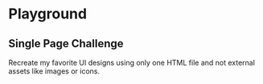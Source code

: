 # Playground

## Single Page Challenge

Recreate my favorite UI designs using only one HTML file and not external assets like images or icons.
